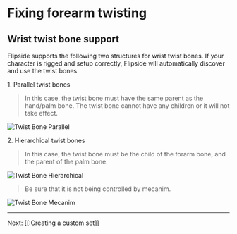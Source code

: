 # Fixing forearm twisting

## Wrist twist bone support

Flipside supports the following two structures for wrist twist bones. If your character is rigged and setup correctly, Flipside will automatically discover and use the twist bones.

1\. Parallel twist bones

> In this case, the twist bone must have the same parent as the hand/palm bone. The twist bone cannot have any children or it will not take effect.

![Twist Bone Parallel](/files/docs/screenshots/ParallelTwistBone.png)

2\. Hierarchical twist bones

> In this case, the twist bone must be the child of the forarm bone, and the parent of the palm bone.

![Twist Bone Hierarchical](/files/docs/screenshots/HierarchicalTwistBone.png)

> Be sure that it is not being controlled by mecanim.

![Twist Bone Mecanim](/files/docs/screenshots/HierarchicalBoneMapping.png)

---

Next: [[:Creating a custom set]]
